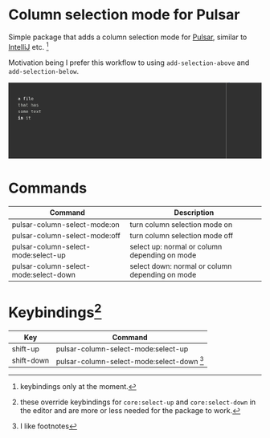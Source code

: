 # Column selection mode for Pulsar

Simple package that adds a column selection mode for [Pulsar](https://pulsar-edit.dev/), similar to [IntelliJ](https://www.jetbrains.com/help/idea/multicursor.html#column_selection) etc. [^1]

Motivation being I prefer this workflow to using `add-selection-above` and `add-selection-below`.

![demo](https://github.com/tom-power/pulsar-column-select-mode/blob/main/assets/demo.gif)

# Commands

| Command                               | Description                                     |
| ------------------------------------- | ----------------------------------------------- |
| pulsar-column-select-mode:on          | turn column selection mode on                   |
| pulsar-column-select-mode:off         | turn column selection mode off                  |
| pulsar-column-select-mode:select-up   | select up: normal or column depending on mode   |
| pulsar-column-select-mode:select-down | select down: normal or column depending on mode |

# Keybindings[^2]

| Key        | Command                                    |
| ---------- | ------------------------------------------ |
| shift-up   | pulsar-column-select-mode:select-up        |
| shift-down | pulsar-column-select-mode:select-down [^3] |


[^1]: keybindings only at the moment.
[^2]: these override keybindings for `core:select-up` and `core:select-down` in the editor and are more or less needed for the package to work.
[^3]: I like footnotes
